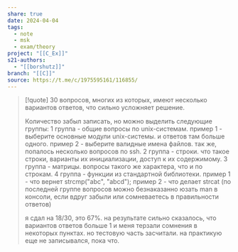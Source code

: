 ```yaml
---
share: true
date: 2024-04-04
tags:
  - note
  - msk
  - exam/theory
project: "[[C_Ex]]"
s21-authors:
  - "[[borshutz]]"
branch: "[[C]]"
source: https://t.me/c/1975595161/116855/
---
```


> [!quote] 
> 30 вопросов, многих из которых, имеют несколько вариантов ответов, что сильно усложняет решение.
> 
>Количество забыл записать, но можно выделить следующие группы:
>1 группа - общие вопросы по unix-системам.
>пример 1 - выберите основные модули unix-системы. и ответов там больше одного.
>пример 2 - выберите валидные имена файлов.
>так же, попалось несколько вопросов по ssh.
>2 группа - строки. что такое строки, варианты их инициализации, доступ к их содержимому.
>3 группа - матрицы. вопросы такого же характера, что и по строкам.
>4 группа - функции из стандартной библиотеки.
>пример 1 - что вернет strcmp("abc", "abcd");
>пример 2 - что делает strcat
>(по последней группе вопросов можно безнаказанно юзать man в консоли, если вдруг забыли или сомневаетесь в правильности ответов)
> 
> я сдал на 18/30, это 67%. на результате сильно сказалось, что вариантов ответов больше 1 и меня терзали сомнения в некоторых пунктах. но тестовую часть засчитали. на практикую еще не записывался, пока что. 

